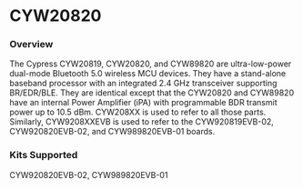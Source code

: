 # CYW20820

### Overview

The Cypress CYW20819, CYW20820, and CYW89820 are ultra-low-power dual-mode Bluetooth 5.0 wireless MCU devices. They have a stand-alone baseband processor with an integrated 2.4 GHz transceiver supporting BR/EDR/BLE.  They are identical except that the CYW20820 and CYW89820 have an internal Power Amplifier (iPA) with programmable BDR transmit power up to 10.5 dBm.  CYW208XX is used to refer to all those parts.  Similarly, CYW9208XXEVB is used to refer to the CYW920819EVB-02, CYW920820EVB-02, and CYW989820EVB-01 boards.

### Kits Supported

CYW920820EVB-02, CYW989820EVB-01
